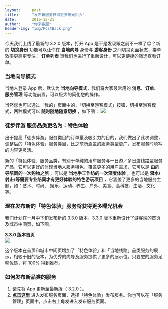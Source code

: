 ```yaml
---
layout:     post
title:      "发布新服务获得更多曝光机会"
date:       2016-12-21
author:     "你来客服"
header-img: "img/PostBack.png"
---
```


今天我们上线了最新的 3.2.0 版本，打开 App 是不是发现跟之前不一样了😊？新的 **切换身份** 功能可以让你在 **当地向导** 身份与 **游客身份** 之间切换页面状态，接单效率更高更专注； **订单列表** 页我们也进行了重新设计，可以更便捷的筛选查看订单。

### 当地向导模式
当地人登录 App 后，默认为 **当地向导模式**，我们将大家最常用的 **消息**、**订单**、**服务管理** 等功能前置，可以极大的简化您的操作。  

当然您也可以通过「我的」页面中的，「切换至游客模式」按钮，切换至游客模式，两种模式可以 **随时随地随意切换** ，如下图：
![](http://ww2.sinaimg.cn/large/006y8lVajw1fbabpldnq7j30u01hcwjf.jpg)

### 徒步伴游 服务品类更名为：特色体验 
出于提高「徒步伴游」服务类目的订单量及吸引力的目的，我们做出了此次调整，调整后的「特色体验」服务类目，比之前所涵盖的服务类型更广，发布服务时填写的内容更灵活。

新的「特色体验」服务品类，有别于单纯的用车服务与一日游／多日游线路型服务产品，它可以更好的体现当地人服务特色，覆盖更多的用户需求，它可以是 **由向导陪同的一次购物之旅** ，可以是 **当地手工作坊的一次深度体验** ，也可以是 **潜水/射击/等需要专业陪同才有更好体验的特色游玩项目** ，它涵盖了更多的当地服务主题，如：艺术、时尚、 娱乐、运动、养生、户外、美食、高科技、生活、文化等。

### 现在发布新的「特色体验」服务将获得更多曝光机会
我们计划在一月中下旬发布新的 3.3.0 版本，3.3.0 版本重新设计了游客端的首页及城市中间页，如下图。

**3.3.0 版本首页**  
![](https://file.nilai.com/3.2首页.png)

这个版本在首页和城市中间页增加了「特色体验」和「当地线路」品类服务的展示，相较于旧的版本，为优秀的向导及服务提供了更多的展示位。只要您的服务足够优质，将 100% 得到推荐。  

### 如何发布新品类的服务
1. 请先将 App 更新至最新版（ 3.2.0 ）。
2.  [**点击这里**](https://www.nilai.com)  进入发布服务页面，选择「特色体验」发布服务。你也可以在「服务管理」页面中，点击右上角发进入发布服务页面。